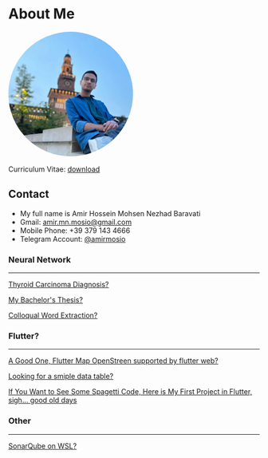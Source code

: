 # About Me


<img src="assets/img/me.jpg" height="auto" width="250" style="border-radius:50%">

Curriculum Vitae: [download](CV%20-%20Amir%20Hossein%20Mohsen%20Nezhad.pdf)

## Contact
 - My full name is Amir Hossein Mohsen Nezhad Baravati
 - Gmail: amir.mn.mosio@gmail.com
 - Mobile Phone: +39 379 143 4666
 - Telegram Account: [@amirmosio](https://t.me/amirmosio)


### Neural Network
---
[Thyroid Carcinoma Diagnosis?](https://github.com/amirmosio/Thyroid-Project-Using-DL)

[My Bachelor's Thesis?](https://github.com/amirmosio/thyroid_thesis)

[Colloqual Word Extraction?](https://github.com/amirmosio/ColloquialWordProject)


### Flutter?
---
[A Good One, Flutter Map OpenStreen supported by flutter web?](https://github.com/amirmosio/flutter_map_open_street)

[Looking for a smiple data table?](https://github.com/amirmosio/data_table_2)

[If You Want to See Some Spagetti Code, Here is My First Project in Flutter, sigh... good old days](https://github.com/amirmosio/eplan_front)

### Other
---
[SonarQube on WSL?](guids/SonarQube_on_WSL.md)
